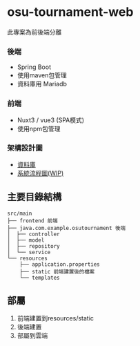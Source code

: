 # osu-tournament-web

此專案為前後端分離

### 後端
- Spring Boot
- 使用maven包管理
- 資料庫用 Mariadb

### 前端
- Nuxt3 / vue3 (SPA模式)
- 使用npm包管理

### 架構設計圖
- [資料庫](https://dbdiagram.io/d/osu-tournament-web-684a3b59a463a450da2b253e)
- [系統流程圖(WIP)](https://app.diagrams.net/?title=osu-tournament-web.drawio&lightbox=1&page-id=zlzK6_-q4IAIK3xhpbaW&client=1)

## 主要目錄結構
```
src/main
├── frontend 前端
├── java.com.example.osutournament 後端
│  ├── controller
│  ├── model
│  ├── repository
│  └── service
└── resources
    ├── application.properties
    ├── static 前端建置後的檔案
    └── templates
```

## 部屬
1. 前端建置到resources/static
2. 後端建置
3. 部屬到雲端